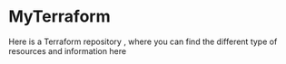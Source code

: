 # MyTerraform
Here is a Terraform repository , where you can find the different type of resources and information here 
